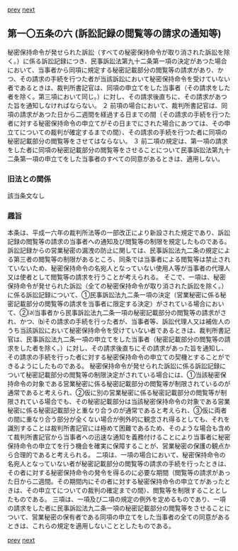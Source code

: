 [prev](/specific\markdowns\特許法\152_Mp-Ch_4-Se_2-At_105_5.md)
[next](/specific\markdowns\特許法\154_Mp-Ch_4-Se_2-At_105_7.md)
## 第一〇五条の六 (訴訟記録の閲覧等の請求の通知等)
秘密保持命令が発せられた訴訟（すべての秘密保持命令が取り消された訴訟を除く。）に係る訴訟記録につき、民事訴訟法第九十二条第一項の決定があつた場合において、当事者から同項に規定する秘密記載部分の閲覧等の請求があり、かつ、その請求の手続を行つた者が当該訴訟において秘密保持命令を受けていない者であるときは、裁判所書記官は、同項の申立てをした当事者（その請求をした者を除く。第三項において同じ。）に対し、その請求後直ちに、その請求があつた旨を通知しなければならない。
２ 前項の場合において、裁判所書記官は、同項の請求があつた日から二週間を経過する日までの間（その請求の手続を行つた者に対する秘密保持命令の申立てがその日までにされた場合にあつては、その申立てについての裁判が確定するまでの間）、その請求の手続を行つた者に同項の秘密記載部分の閲覧等をさせてはならない。
３ 前二項の規定は、第一項の請求をした者に同項の秘密記載部分の閲覧等をさせることについて民事訴訟法第九十二条第一項の申立てをした当事者のすべての同意があるときは、適用しない。

### 旧法との関係
該当条文なし

### 趣旨
本条は、平成一六年の裁判所法等の一部改正により新設された規定であり、訴訟記録の閲覧等の請求の当事者への通知及び閲覧等の制限を規定したものである。
訴訟記録からの営業秘密の漏洩の防止に関しては、民事訴訟法九二条の規定による第三者の閲覧等の制限があるところ、同条では当事者による閲覧等は禁止されていないため、秘密保持命令の名宛人となっていない使用人等が当事者の代理人又は使者として閲覧等の請求を行うことが考えられる。
そこで、一項は、秘密保持命令が発せられた訴訟（全ての秘密保持命令が取り消された訴訟を除く。）に係る訴訟記録について、①民事訴訟法九二条一項の決定（営業秘密に係る秘密記載部分の閲覧等の請求を当事者に限定する決定）がされている場合において、②⒜当事者から民事訴訟法九二条一項の秘密記載部分の閲覧等の請求がされ、かつ、⒝その請求の手続を行った者が、当事者等、訴訟代理人又は補佐人のうち当該訴訟において秘密保持命令を受けていない者であるときは、裁判所書記官は、民事訴訟法九二条一項の申立てをした当事者（秘密記載部分の閲覧等の請求をした者を除く。）に対し、その請求後直ちにその請求があった旨を通知し、その請求の手続を行った者に対する秘密保持命令の申立ての契機とすることができるようにしたものである。
秘密保持命令が発せられた訴訟に係る訴訟記録について秘密記載部分の閲覧等の制限決定がされている場合には、①当該秘密保持命令の対象である営業秘密に係る秘密記載部分の閲覧等が制限されているのが通常であると考えられ、②仮に別の営業秘密に係る秘密記載部分の閲覧等が制限されている場合でも、その秘密記載部分は当該秘密保持命令の対象である営業秘密に係る秘密記載部分と重なり合うのが通常であると考えられ、③仮に両者の間に重なり合う部分が全くない場合が例外的に観念され得るとしても、それを識別することは裁判所書記官には極めて困難であるため、そのような場合も含めて裁判所書記官から当事者への迅速な通知を義務付けることにより当事者に秘密保持命令の申立てを行う機会を確実に保障することが、営業秘密の保護の観点から合理的であると考えられる。
二項は、一項の場合において、秘密保持命令の名宛人となっていない者が秘密記載部分の閲覧等の請求の手続を行ったときは、その者に対する秘密保持命令の発令を得るのに必要な期間（閲覧等の請求があった日から二週間。その期間内にその者に対する秘密保持命令の申立てがあったときは、その申立てについての裁判の確定までの間）、閲覧等を制限することとしたものである。
三項は、一項及び二項の規定の例外を定めるものであり、一項の請求をした者に民事訴訟法九二条一項の秘密記載部分の閲覧等をさせることについて、営業秘密の保有者である同項の申立てをした当事者の全ての同意があるときは、これらの規定を適用しないこととしたものである。

[prev](/specific\markdowns\特許法\152_Mp-Ch_4-Se_2-At_105_5.md)
[next](/specific\markdowns\特許法\154_Mp-Ch_4-Se_2-At_105_7.md)